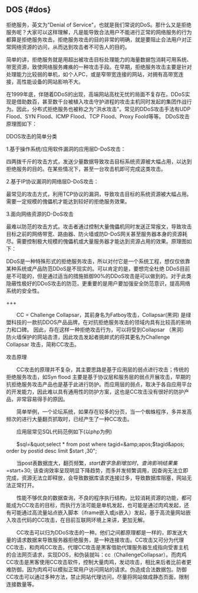 ## DOS {#dos}

拒绝服务，英文为&quot;Denial of Service&quot;，也就是我们常说的DoS。那什么又是拒绝服务呢？大家可以这样理解，凡是能导致合法用户不能进行正常的网络服务的行为都算是拒绝服务攻击。拒绝服务攻击的目的非常的明确，就是要阻止合法用户对正常网络资源的访问，从而达到攻击者不可告人的目的。

简单的讲，拒绝服务就是用超出被攻击目标处理能力的海量数据包消耗可用系统、带宽资源，致使网络服务瘫痪的一种攻击手段。在早期，拒绝服务攻击主要是针对处理能力比较弱的单机，如个人PC，或是窄带宽连接的网站，对拥有高带宽连接，高性能设备的网站影响不大。

在1999年底，伴随着DDoS的出现，高端网站高枕无忧的局面不复存在。DDoS实现是借助数百，甚至数千台被植入攻击守护进程的攻击主机同时发起的集团作战行为。因此，分布式拒绝服务也被称之为&quot;洪水攻击&quot;。常见的DDoS攻击手法有UDP Flood、SYN Flood、ICMP Flood、TCP Flood、Proxy Foold等等。 DDoS攻击原理图如下：

DDOS攻击的简单分类

1.基于操作系统/应用软件漏洞的应用层D-DoS攻击：

四两拨千斤的攻击方式，发送少量数据导致攻击目标系统资源被大幅占用，以达到拒绝服务的目的。在某些情况下，甚至一台攻击机即可完成这类攻击。

2.基于IP协议漏洞的网络层D-DoS攻击：

最常见的攻击方式，利用TCP协议的漏洞，导致攻击目标的系统资源被大幅占用。需要一定规模的傀儡机才能达到较好的拒绝服务效果。

3.面向网络资源的D-DoS攻击    

最难以防范的攻击方式。攻击者通过控制大量傀儡机同时发送正常报文，导致攻击目标之前的网络带宽、路由器、防火墙或防D-DoS网关甚至服务器本身的资源耗尽。需要控制极大规模的傀儡机或大量服务器才能达到资源占用的效果。原理图如下：

DDoS是一种特殊形式的拒绝服务攻击，所以对付它是一个系统工程，想仅仅依靠某种系统或产品防范DDoS是不现实的。可以肯定的是，要想完全杜绝 DDoS目前是不可能的，但是通过适当的措施抵御90%的DDoS攻击是可以做到的。对于此类隐蔽性极好的DDoS攻击的防范，更重要的是用户要加强安全防范意识，提高网络系统的安全性。

+++

　　CC = Challenge Collapsar，其前身名为Fatboy攻击，Collapsar(黑洞) 是绿盟科技的一款抗DDOS产品品牌，在对抗拒绝服务攻击的领域内具有比较高的影响力和口碑。 因此，存在这样一种拒绝攻击行为，可以将受到Collapsar （黑洞）防火墙保护的网站击溃，因此攻击发起者挑衅式的将其更名为Challenge Collapsar 攻击，简称CC攻击。

攻击原理

　　CC攻击的原理并不复杂，其主要思路是基于应用层的弱点进行攻击；传统的拒绝服务攻击，如Syn flood 主要是基于协议层和服务层的弱点开展攻击，早期的抗拒绝服务攻击产品也是基于此进行防护。而应用层的弱点，取决于各自应用平台的开发能力，因此难以具有通用性的防护方案，这也是CC攻击没有很好的防护产品，非常容易得手的原因。

　　简单举例，一个论坛系统，如果存在较多的分页，当一个蜘蛛程序，多并发高频次的进行大量翻页抓取时，已经产生了一种CC攻击。

　　应用层常见SQL代码范例如下(以php为例)

　　$sql=&quot;select * from post where tagid=&amp;apos;$tagid&amp;apos; order by postid desc limit $start ,30&quot;;

　　当post表数据庞大，翻页频繁，$start数字急剧增加时，查询影响结果集=$start+30; 该查询效率呈现明显下降趋势，而多并发频繁调用，因查询无法立即完成，资源无法立即释放，会导致数据库请求连接过多，导致数据库阻塞，网站无法正常打开。

　　性能不够优良的数据查询，不良的程序执行结构，比较消耗资源的功能，都可能成为CC攻击的目标，而执行方法可能是单机发起，也可能是通过肉鸡发起，还有可能通过高流量站点嵌入脚本（iframe嵌入或js嵌入）发起，基于高流量网站嵌入攻击代码的CC攻击，在目前互联网环境上来讲，更加无解。

　　CC攻击可以归为DDoS攻击的一种。他们之间都原理都是一样的，即发送大量的请求数据来导致服务器拒绝服务，是一种连接攻击。CC攻击又可分为代理 CC攻击，和肉鸡CC攻击。代理CC攻击是黑客借助代理服务器生成指向受害主机的合法网页请求，实现DOS，和伪装就叫：cc（ChallengeCollapsar）。而肉鸡CC攻击是黑客使用CC攻击软件，控制大量肉鸡，发动攻击，相比来后者比前者更难防御。因为肉鸡可以模拟正常用户访问网站的请求。伪造成合法数据包。防御CC攻击可以通过多种方法，禁止网站代理访问，尽量将网站做成静态页面，限制连接数量等。